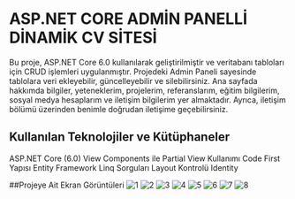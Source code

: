 # ASP.NET CORE ADMİN PANELLİ DİNAMİK CV SİTESİ
Bu proje, ASP.NET Core 6.0 kullanılarak geliştirilmiştir ve veritabanı tabloları için CRUD işlemleri uygulanmıştır. Projedeki Admin Paneli sayesinde tablolara veri ekleyebilir, güncelleyebilir ve silebilirsiniz. Ana sayfada hakkımda bilgiler, yeteneklerim, projelerim, referanslarım, eğitim bilgilerim, sosyal medya hesaplarım ve iletişim bilgilerim yer almaktadır. Ayrıca, iletişim bölümü üzerinden benimle doğrudan iletişime geçebilirsiniz.

## Kullanılan Teknolojiler ve Kütüphaneler

ASP.NET Core (6.0)
View Components ile Partial View Kullanımı
Code First Yapısı
Entity Framework
Linq Sorguları
Layout Kontrolü
Identity

##Projeye Ait Ekran Görüntüleri
![1](https://github.com/user-attachments/assets/abc64a44-e52a-466d-9677-0c9d915bd105)
![2](https://github.com/user-attachments/assets/b689bad6-f8eb-424a-a1bb-30a80a6d0831)
![3](https://github.com/user-attachments/assets/8d46b5d5-1fb0-4f0d-b896-2fe08fda306f)
![4](https://github.com/user-attachments/assets/317a5128-637c-4a3d-94c3-b41a6fcc8853)
![5](https://github.com/user-attachments/assets/6de16eb9-a648-4eb9-88c2-7b9009ead878)
![6](https://github.com/user-attachments/assets/7c42a9b9-2200-4c73-bb46-29eeeb3134a3)
![7](https://github.com/user-attachments/assets/4ae32416-9b97-43d8-9e78-82eb012a6f35)
![8](https://github.com/user-attachments/assets/1a5dfe93-7319-47c4-afad-fd2fcaed4a09)
